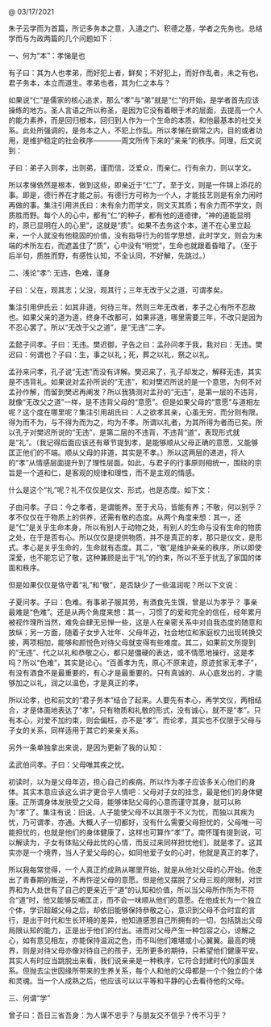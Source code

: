 @ 03/17/2021

朱子云学而为首篇，所记多务本之意，入道之门、积德之基，学者之先务也。总结学而与为政两篇的几个问题如下：

一、何为“本”：孝悌是也

有子曰：其为人也孝弟，而好犯上者，鲜矣；不好犯上，而好作乱者，未之有也。君子务本，本立而道生。孝弟也者，其为仁之本与？

如果说“仁”是儒家的核心追求，那么“孝”与“弟”就是“仁”的开始，是学者首先应该操练的地方。圣人言语之所以称圣，是因为它没有着眼于术的层面，去提高一个人的能力素养，而是回归根本，回归到人作为一个生命的本质，和他最基本的社交关系。此处所强调的，是务本之人，不犯上作乱。所以孝悌在纲常之内，目的或者功用，是维护稳定的社会秩序————周文所传下来的“亲亲”的秩序。同理，后文说到：

子曰：弟子入则孝，出则弟，谨而信，泛爱众，而亲仁。行有余力，则以学文。

所以孝悌依然是根本，做到这些，即亲近于“仁”了。至于文，则是一件锦上添花的事。即是，德行养在才能之前。有德行方可称为一个人，才能技艺则是有余力闲时再做的事。集注引用洪氏曰：未有余力而学文，则文灭其质；有余力而不学文，则质胜而野。每个人的心中，都有“仁“的种子，都有他的道德律，“神的道能显明的，原已显明在人的心里”，这就是“质”。如果不去务这个本，道不在心里立起来，一个人就没有他稳固的价值，没有指导行为的哲学思想，此时学文，则会为末端的术所左右，而遮盖住了“质”，心中没有“明觉”，生命也就跟着昏暗了。（至于后半句，质胜而野，有感性认知，不全认同，不好解，先跳过。）

二、浅论“孝”: 无违，色难，谨身

子曰：父在，观其志；父没，观其行；三年无改于父之道，可谓孝矣。

集注引用伊氏云：如其非道，何待三年。然则三年无改者，孝子之心有所不忍故也。如果父亲的道为道，终身不改都可，如果非道，哪里需要三年，不改只是因为不忍心罢了。所以“无改于父之道”，是“无违”二字。

孟懿子问孝。子曰：无违。樊迟御，子告之曰：孟孙问孝于我，我对曰：无违。樊迟曰：何谓也？子曰：生，事之以礼；死，葬之以礼，祭之以礼。

孟孙来问孝，孔子说“无违”而没有详解。樊迟来了，孔子却发之，解释无违，其实是不违背礼。如果说对孟孙所说的“无违”，和对樊迟所说的是一个意思，为何不对孟孙作解，而留到樊迟再阐发？所以我猜测对孟孙的“无违”，是第一层的不违背，就像“无改父之道”一样，是不违背父母的“意愿”。但是如果父母的“意愿”与道相左呢？这个度在哪里呢？集注引用胡氏曰：人之欲孝其亲，心虽无穷，而分则有限。得为而不为，与不得为而为之，均为不孝。所谓以礼者，为其所得为者而已矣。所以孔子对樊迟所说的“无违”，是第二层的不违背，不违背“道”，表现形式就是“礼”。（我记得后面应该还有章节提到孝，是能够顺从父母正确的意愿，又能够匡正他们的不端。顺从父母的非道，其实是不孝。）所以这两层的递进，将人的“孝”从情感层面提升到了理性层面。如此，与君子的行事原则相统一，围绕的宗旨是一个道和仁，是客观的规律和理性，而不是主观的情感。

什么是这个“礼”呢？礼不仅仅是仪文、形式，也是态度。如下文：

子由问孝。子曰：今之孝者，是谓能养。至于犬马，皆能有养；不敬，何以别乎？
孝不仅仅在于物质上的供养，还需有敬的态度。从两个角度来想：其一，还是“仁”是关乎生命本身，所以有别人于动物之处，有别人的生命与没有生命的物质之处，在于是否有心。所以仅仅是提供物质，并不是真正的孝，那只是仪文，是形式。孝心是关乎生命的，生命就有态度。其二，“敬”是维护亲亲的秩序，所以即使深爱，也不能忘记了敬，这种兼顾是出于“礼”的约束，所以不至于扰乱了家国的体面和秩序。

但是如果仅仅是恪守着“礼”和“敬”，是否缺少了一些温润呢？所以下文说：

子夏问孝。子曰：色难。有事弟子服其劳，有酒食先生馔，曾是以为孝乎？
事亲最难是“色难”。还是从两个角度来想：其一，习惯了的爱和完全的信任，经年累月被视作理所当然，难免会肆无忌惮一些，这是人在亲密关系中对自我态度的随意和放纵；另一方面，随着子女步入壮年、父母年迈，社会地位和家庭权力出现转换交接，两项相加，能够和颜悦色对待父母就变得有些难度。其二，如果前文所提到的“无违”、代之以礼和恭敬之心，都只是僵硬的表达，或不情愿地操行，这是孝吗？所以“色难”，其实是论心。“百善孝为先，原心不原来迹，原迹贫家无孝子”，有没有酒食不是最重要的，有心才是最重要的。只有真诚的、从心底发出的，才能够加之以礼，润之以温色，才是真正的孝。

所以论孝，也和前文的“君子务本”结合了起来。人要先有本心，再学文仪，两相结合，才是体面地表达了“孝”。只有物质和礼敬的形式，没有诚心，就不是“孝”。只有本心，对爱不加约束，则会偏枉，亦不是“孝”。而论孝，其实也不仅限于父母与子女的关系，同样适用于其它的亲亲关系。

另外一条单独拿出来说，是因为更新了我的认知：

孟武伯问孝。子曰：父母唯其疾之忧。

初读时，以为是父母年迈，担心自己的疾病，所以作为孝子应该多关心他们的身体。其实本意应该这么讲才更合乎人情吧：父母对子女的挂念，最是他们的身体健康。正所谓身体发肤受之父母，能够体贴父母的心意而谨守其身，就可以称为“孝”了。集注有说：旧说，人子能使父母不以其限于不义为忧，而独以其疾为忧，乃可谓孝，亦通。大概人子一切都好，没有什么需要父母担忧的，父母唯一可能担忧的，也就是他们的身体健康了，这样也可算作“孝”了。南怀瑾有提到说，可以解读为，子女有体贴父母此忧的心情，而反过来同样担忧他们，就是孝了。这其实亦是一个境界，当人子爱父母的心，如同他爱子女的心时，他就是真正的孝了。

所以我每常觉得，一个人真正的成熟从哪里开始，就是从他对父母的心开始。他走出了青春期的叛逆，不再忤逆父母的意愿。但是他又摆脱了父母三观的限制，对世界和为人处世有了自己的更亲近于“道”的认知和价值，所以当父母所作所为不符合“道”时，他又能够反哺匡正，而不会一味顺从他们的意愿。在他成长为一个独立个体，学识超越父母之后，却依旧能够保持恭敬之心，意识到父母不合时宜的言行，是出于时代和生长环境的差异，他知道感恩自己所拥有的一切，包括跳出父母局限认知的能力，正是出于他们的付出。进而对父母产生一种包容之心，谅解之心，如有意见相左，亦能保持温润之色，而不叫他们难堪或小心翼翼。最高的境界，则是对待父母亦像对待自己的孩子，无所更多的期待，只希望他们健康平安。其实人有时应当跳脱出来看，我们说亲亲是一种秩序，它符合封建时代的家国关系。但抛去尘世因缘所带来的生养关系，每个人和他的父母都是一个个独立的个体和灵魂。当一个人成熟之后，他应该可以以平等和平静的心去看待他的父母。


三、何谓“学”

曾子曰：吾日三省吾身：为人谋不忠乎？与朋友交不信乎？传不习乎？
